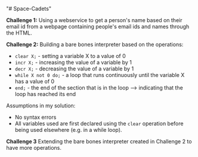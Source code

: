 "# Space-Cadets" 

__Challenge 1:__
Using a webservice to get a person's name based on their email id from a webpage containing people's email ids and names through the HTML.


__Challenge 2:__
Building a bare bones interpreter based on the operations:
- `clear X;` - setting a variable X to a value of 0
- `incr X;` - increasing the value of a variable by 1
- `decr X;` - decreasing the value of a variable by 1
- `while X not 0 do;` - a loop that runs continuously until the variable X has a value of 0
- `end;` - the end of the section that is in the loop --> indicating that the loop has reached its end

Assumptions in my solution:
- No syntax errors
- All variables used are first declared using the `clear` operation before being used elsewhere (e.g. in a while loop).


__Challenge 3__
Extending the bare bones interpreter created in Challenge 2 to have more operations.
